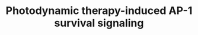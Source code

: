 ---
annotations:
- type: Disease Ontology
  value: cancer
- type: Pathway Ontology
  value: altered regulatory pathway
authors:
- Ruudweijer
- MaintBot
- Khanspers
- Fehrhart
- AlexanderPico
- Eweitz
description: Photodynamic therapy may induce an acute stress response mediated by
  mitogen-activated protein kinase kinase kinase 5 (MAP3K5), its downstream MAPKs
  that target c-Jun N-terminal kinase (JNK, MAPK8) and p38MAPK, and the transcription
  factors of the activator protein 1 (AP-1) family.
last-edited: 2021-12-09
organisms:
- Homo sapiens
redirect_from:
- /index.php/Pathway:WP3611
- /instance/WP3611
schema-jsonld:
- '@context': https://schema.org/
  '@id': https://wikipathways.github.io/pathways/WP3611.html
  '@type': Dataset
  creator:
    '@type': Organization
    name: WikiPathways
  description: Photodynamic therapy may induce an acute stress response mediated by
    mitogen-activated protein kinase kinase kinase 5 (MAP3K5), its downstream MAPKs
    that target c-Jun N-terminal kinase (JNK, MAPK8) and p38MAPK, and the transcription
    factors of the activator protein 1 (AP-1) family.
  keywords:
  - MAP3K5
  - TNF
  - FAS
  - MAP2K3
  - BCL2L1
  - TNFSF10
  - ELK1
  - JUNB
  - MAP2K7
  - CFLAR
  - TRAF5
  - MAP2K4
  - CCNA2
  - CCNE1
  - IL2
  - HSP90AA1
  - JUN
  - MAPK12
  - FOS
  - MCL1
  - BMF
  - FGF7
  - MAPK8
  - CDKN2A
  - TNFRSF1A
  - BAK1
  - BCL2
  - MMP2
  - CCND1
  - MAP2K6
  - MAPK14
  - FASLG
  - BID
  - TP53
  - RB1
  - MAPK11
  - MAPK13
  - IL6
  - CDKN1A
  - EGFR
  - PDGFRA
  - HBEGF
  - TRAF6
  - NFE2L2
  - BAX
  - TRAF2
  - IFNG
  - BCL2L11
  - BCL3
  - ATF2
  license: CC0
  name: Photodynamic therapy-induced AP-1 survival signaling
seo: CreativeWork
title: Photodynamic therapy-induced AP-1 survival signaling
wpid: WP3611
---